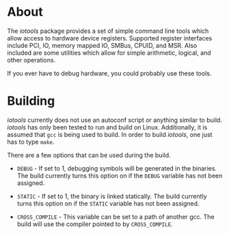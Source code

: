 # About

The *iotools* package provides a set of simple command line tools which allow
access to hardware device registers. Supported register interfaces include PCI,
IO, memory mapped IO, SMBus, CPUID, and MSR. Also included are some utilities
which allow for simple arithmetic, logical, and other operations.

If you ever have to debug hardware, you could probably use these tools.

# Building

*iotools* currently does not use an autoconf script or anything similar to build.
*iotools* has only been tested to run and build on Linux. Additionally, it is
assumed that `gcc` is being used to build. In order to build *iotools*, one just
has to type `make`.

There are a few options that can be used during the build.

* `DEBUG` - If set to 1, debugging symbols will be generated in the binaries. The
build currently turns this option on if the `DEBUG` variable has not been
assigned.

* `STATIC` - If set to 1, the binary is linked statically. The build currently
turns this option on if the `STATIC` variable has not been assigned.

* `CROSS_COMPILE` - This variable can be set to a path of another gcc. The build
will use the compiler pointed to by `CROSS_COMPILE`.
